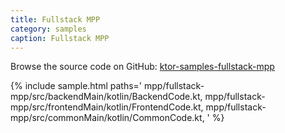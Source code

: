 ```yaml
---
title: Fullstack MPP
category: samples
caption: Fullstack MPP
---
```


Browse the source code on GitHub: [ktor-samples-fullstack-mpp](https://github.com/ktorio/ktor-samples/1.3.0/other/fullstack-mpp)

{% include sample.html paths='
    mpp/fullstack-mpp/src/backendMain/kotlin/BackendCode.kt,
    mpp/fullstack-mpp/src/frontendMain/kotlin/FrontendCode.kt,
    mpp/fullstack-mpp/src/commonMain/kotlin/CommonCode.kt,
' %}
